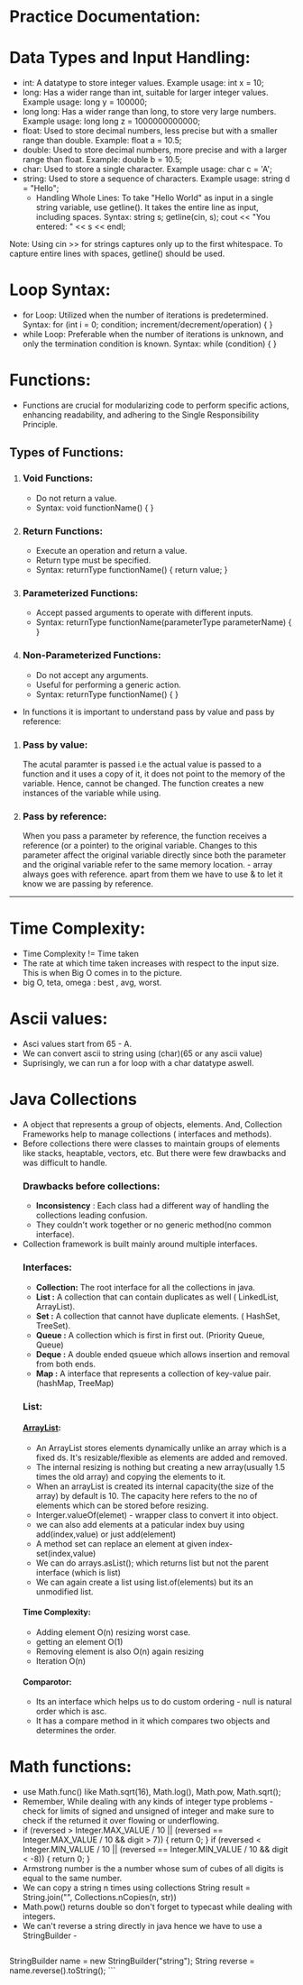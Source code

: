 # Practice Documentation:

# Data Types and Input Handling:
- int: A datatype to store integer values. Example usage: int x = 10;
- long: Has a wider range than int, suitable for larger integer values. Example usage: long y = 100000;
- long long: Has a wider range than long, to store very large numbers. Example usage: long long z = 1000000000000;
- float: Used to store decimal numbers, less precise but with a smaller range than double. Example: float a = 10.5;
- double: Used to store decimal numbers, more precise and with a larger range than float. Example: double b = 10.5;
- char: Used to store a single character. Example usage: char c = 'A';
- string: Used to store a sequence of characters. Example usage: string d = "Hello";
  - Handling Whole Lines: To take "Hello World" as input in a single string variable, use getline(). It takes the entire line as input, including spaces.
    Syntax: string s; getline(cin, s); cout << "You entered: " << s << endl;

Note: Using cin >> for strings captures only up to the first whitespace. To capture entire lines with spaces, getline() should be used.

# Loop Syntax:
- for Loop: Utilized when the number of iterations is predetermined.
  Syntax: for (int i = 0; condition; increment/decrement/operation) { }
- while Loop: Preferable when the number of iterations is unknown, and only the termination condition is known.
  Syntax: while (condition) { }

# Functions:
- Functions are crucial for modularizing code to perform specific actions, enhancing readability, and adhering to the Single Responsibility Principle.

## Types of Functions:
1. ### Void Functions:
   - Do not return a value.
   - Syntax: void functionName() { }
2. ### Return Functions:
   - Execute an operation and return a value.
   - Return type must be specified.
   - Syntax: returnType functionName() { return value; }
3. ### Parameterized Functions:
   - Accept passed arguments to operate with different inputs.
   - Syntax: returnType functionName(parameterType parameterName) { }
4. ### Non-Parameterized Functions:
   - Do not accept any arguments.
   - Useful for performing a generic action.
   - Syntax: returnType functionName() { }
- In functions it is important to understand pass by value and pass by reference:
1. ### Pass by value:
   The acutal paramter is passed i.e the actual value is passed to a function and it uses a copy of it, it does not point to the memory of the variable. Hence, cannot be changed. The function creates a new instances of the variable while using.
2. ### Pass by reference:
   When you pass a parameter by reference, the function receives a reference (or a pointer) to the original variable. Changes to this parameter affect the original variable directly since both the parameter and the original variable refer to the same memory location. - array always goes with reference. apart from them we have to use & to let it know we are passing by reference.
----------------------------------
# Time Complexity:
- Time Complexity != Time taken
- The rate at which time taken increases with respect to the input size. This is when Big O comes in to the picture. 
- big O, teta, omega : best , avg, worst.
# Ascii values:
- Asci values start from 65 - A.
- We can convert ascii to string using (char)(65 or any ascii value)
- Suprisingly, we can run a for loop with a char datatype aswell.
# Java Collections
- A object that represents a group of objects, elements. And, Collection Frameworks help to manage collections ( interfaces and methods). 
- Before collections there were classes to maintain groups of elements like stacks, heaptable, vectors, etc. But there were few drawbacks and was difficult to handle.
   ### Drawbacks before collections:
     - **Inconsistency** : Each class had a different way of handling the collections leading confusion.
     - They couldn't work together or no generic method(no common interface).
- Collection framework is built mainly around multiple interfaces.
  ### Interfaces:
    - **Collection:** The root interface for all the collections in java.
    - **List :** A collection that can contain duplicates as well ( LinkedList, ArrayList).
    - **Set :** A collection that cannot have duplicate elements. ( HashSet, TreeSet).
    - **Queue :** A collection which is first in first out. (Priority Queue, Queue)
    - **Deque :** A double ended qsueue which allows insertion and removal from both ends.
    - **Map :** A interface that represents a collection of key-value pair. (hashMap, TreeMap)
  ### List:
  #### [ArrayList](ArrayListExample.java):
  - An ArrayList stores elements dynamically unlike an array which is a fixed ds. It's resizable/flexible as elements are added and removed.
  - The internal resizing is nothing but creating a new array(usually 1.5 times the old array) and copying the elements to it.
  - When an arrayList is created its internal capacity(the size of the array) by default is 10. The capacity here refers to the no of elements which can be stored before resizing.
  - Interger.valueOf(elemet) - wrapper class to convert it into object.
  - we can also add elements at a paticular index buy using add(index,value) or just add(element)
  - A method set can replace an element at given index- set(index,value)
  - We can do arrays.asList(); which returns list but not the parent interface (which is list)
  - We can again create a list using list.of(elements) but its an unmodified list.
  #### Time Complexity:
   - Adding element O(n) resizing worst case.
   - getting an element O(1)
   - Removing element is also O(n) again resizing
   - Iteration O(n)
  #### Comparotor:
   - Its an interface which helps us to do custom ordering - null is natural order which is asc.
   - It has a compare method in it which compares two objects and determines the order.
# Math functions:
- use Math.func() like Math.sqrt(16), Math.log(), Math.pow, Math.sqrt();
- Remember, While dealing with any kinds of integer type problems - check for limits of signed and unsigned of integer and make sure to check if the returned it over flowing or underflowing.
- if (reversed > Integer.MAX_VALUE / 10 || (reversed == Integer.MAX_VALUE / 10 && digit > 7)) {
                return 0;
            }
            if (reversed < Integer.MIN_VALUE / 10 || (reversed == Integer.MIN_VALUE / 10 && digit < -8)) {
                return 0;
            }
- Armstrong number is the a number whose sum of cubes of all digits is equal to the same number.
- We can copy a string n times using collections String result = String.join("", Collections.nCopies(n, str))
- Math.pow() returns double so don't forget to typecast while dealing with integers. 
- We can't reverse a string directly in java hence we have to use a StringBuilder -
  ```java
StringBuilder name = new StringBuilder("string");
String reverse = name.reverse().toString(); ```

  
   




